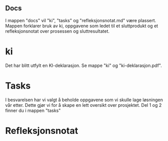 ## Docs
I mappen "docs" vil "ki", "tasks" og "refleksjonsnotat.md" være plassert. Mappen forklarer bruk av ki, oppgavene som ledet til et sluttprodukt og et refleksjonsnotat over prosessen og sluttresultatet.

# ki
Det har blitt utfylt en KI-deklarasjon. Se mappe "ki" og "ki-deklarasjon.pdf".

# Tasks
I besvarelsen har vi valgt å beholde oppgavene som vi skulle lage løsningen vår etter. Dette gjør vi for å skape en lett oversikt over prosjektet. Del 1 og 2 finner du i mappen "tasks"

# Refleksjonsnotat
